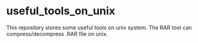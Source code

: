 # useful_tools_on_unix
This repository stores some useful tools on unix system.
The RAR tool can compress/decompress .RAR file on unix.
